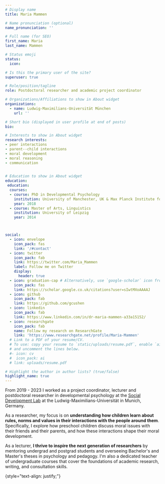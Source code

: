 ```yaml
---
# Display name
title: Maria Mammen

# Name pronunciation (optional)
name_pronunciation: ''

# Full name (for SEO)
first_name: Maria
last_name: Mammen

# Status emoji
status:
  icon: 

# Is this the primary user of the site?
superuser: true

# Role/position/tagline
role: Postdoctoral researcher and academic project coordinator

# Organizations/Affiliations to show in About widget
organizations:
  - name: Ludwig-Maximilians-Universität München
    url: ''

# Short bio (displayed in user profile at end of posts)
bio:  

# Interests to show in About widget
research interests:
- peer interactions
- parent--child interactions
- moral development
- moral reasoning
- communication
  

# Education to show in About widget
education:
 education:
  courses:
  - course: PhD in Developmental Psychology
    institution: University of Manchester, UK & Max Planck Institute for Evolutionary Anthropology, Leipzig, Germany
    year: 2018
  - course: Master of Arts, Linguistics
    institution: University of Leipzig
    year: 2014



social:
  - icon: envelope
    icon_pack: fas
    link: '/#contact'
  - icon: twitter
    icon_pack: fab
    link: https://twitter.com/Maria_Mammen
    label: Follow me on Twitter
    display:
      header: true
  - icon: graduation-cap # Alternatively, use `google-scholar` icon from `ai` icon pack
    icon_pack: fas
    link: https://scholar.google.co.uk/citations?user=sIwtMXoAAAAJ
  - icon: github
    icon_pack: fab
    link: https://github.com/gcushen
  - icon: linkedin
    icon_pack: fab
    link: https://www.linkedin.com/in/dr-maria-mammen-a33a15152/
  - icon: researchgate
    icon_pack: fab
    name: Follow my research on ResearchGate
    link: 'https://www.researchgate.net/profile/Maria-Mammen'
  # Link to a PDF of your resume/CV.
  # To use: copy your resume to `static/uploads/resume.pdf`, enable `ai` icons in `params.yaml`,
  # and uncomment the lines below.
  #- icon: cv
  #  icon_pack: ai
  # link: uploads/resume.pdf

# Highlight the author in author lists? (true/false)
highlight_name: true
---
```


From 2019 - 2023 I worked as a project coordinator, lecturer and postdoctoral researcher in developmental psychology at the [Social Development Lab](https://www.socialdevlab.org/) at the Ludwig-Maximilians-Universität in Munich, Germany. 

As a researcher, my focus is on **understanding how children learn about rules, norms and values in their interactions with the people around them**. Specifically, I explore how preschool children discuss moral issues with their friends and their parents, and how these interactions shape their moral development.

As a lecturer, **I thrive to inspire the next generation of researchers** by mentoring undergrad and postgrad students and overseeing Bachelor's and Master's theses in psychology and pedagogy. I'm also a dedicated teacher of undergraduate courses that cover the foundations of academic research, writing, and consultation skills.

{style="text-align: justify;"}
